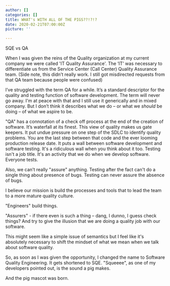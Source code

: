 ```yaml
---
author: []
categories: []
title: WHAT's WITH ALL OF THE PIGS??!?!?
date: 2020-02-21T07:00:00Z
picture: ''

---
```

SQE vs QA

When I was given the reins of the Quality organization at my current company we were called 'IT Quality Assurance'. The ‘IT’ was necessary to differentiate us from the Service Center (Call Center) Quality Assurance team. (Side note, this didn’t really work. I still got misdirected requests from that QA team because people were confused)

I’ve struggled with the term QA for a while. It’s a standard descriptor for the quality and testing function of software development. The term will never go away. I'm at peace with that and I still use it generically and in mixed company. But I don’t think it describes what we do – or what we *should* be doing – of what we aspire to be.

"QA" has a connotation of a check off process at the end of the creation of software. It’s waterfall at its finest. This view of quality makes us gate keepers. It put undue pressure on one step of the SDLC to identify quality problems. You are the last step between that code and the ever looming production release date. It puts a wall between software development and software testing. It's a ridiculous wall when you think about it too. Testing isn't a job title. It's an activity that we do when we develop software. Everyone tests.

Also, we can’t really "assure" anything. Testing after the fact can't do a single thing about presence of bugs. Testing can never assure the absence of bugs.

I believe our mission is build the processes and tools that to lead the team to a more mature quality culture.

"Engineers" build things.

"Assurers" - if there even is such a thing – dang, I dunno, I guess check things? And try to give the illusion that we are doing a quality job with our software.

This might seem like a simple issue of semantics but I feel like it's absolutely necessary to shift the mindset of what we mean when we talk about software quality.

So, as soon as I was given the opportunity, I changed the name to Software Quality Engineering. It gets shortened to SQE. "Squeeee", as one of my developers pointed out, is the sound a pig makes.

And the pig mascot was born.
